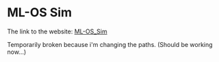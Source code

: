 # ML-OS Sim
The link to the website: 
[ML-OS_Sim](http://0apotix1.github.io/ML-OS_Sim/)

Temporarily broken because i'm changing the paths. (Should be working now...)

